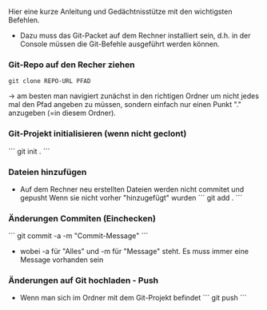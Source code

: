 Hier eine kurze Anleitung und Gedächtnisstütze mit den wichtigsten Befehlen.

- Dazu muss das Git-Packet auf dem Rechner installiert sein, d.h. in der Console müssen die Git-Befehle ausgeführt werden können.

### Git-Repo auf den Recher ziehen ###
```
git clone REPO-URL PFAD
```

-> am besten man navigiert zunächst in den richtigen Ordner um nicht jedes mal
den Pfad angeben zu müssen, sondern einfach nur einen Punkt "." anzugeben
(=in diesem Ordner).

### Git-Projekt initialisieren (wenn nicht geclont) ###
´´´
git init .
´´´
### Dateien hinzufügen ###
- Auf dem Rechner neu erstellten Dateien werden nicht commitet und gepusht Wenn sie nicht vorher "hinzugefügt" wurden
´´´
git add .
´´´
### Änderungen Commiten (Einchecken) ###
´´´
git commit -a -m "Commit-Message"
´´´
- wobei -a für "Alles" und -m für "Message" steht. Es muss immer eine Message vorhanden sein

### Änderungen auf Git hochladen - Push ###

- Wenn man sich im Ordner mit dem Git-Projekt befindet
´´´
git push
´´´

